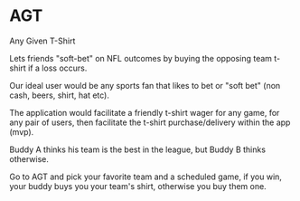 # AGT
Any Given T-Shirt

Lets friends "soft-bet" on NFL outcomes by buying the opposing team t-shirt if a loss occurs.

Our ideal user would be any sports fan that likes to bet or "soft bet" (non cash, beers, shirt, hat etc).

The application would facilitate a friendly t-shirt wager for any game, for any pair of users, then facilitate the t-shirt purchase/delivery within the app (mvp).

Buddy A thinks his team is the best in the league, but Buddy B thinks otherwise.

Go to AGT and pick your favorite team and a scheduled game, if you win, your buddy buys you your team's shirt, otherwise you buy them one.
